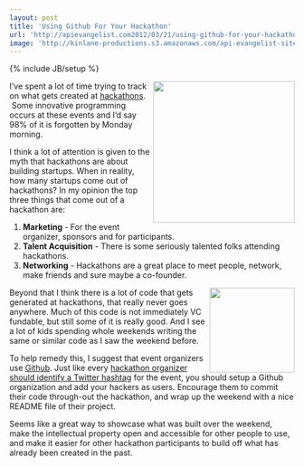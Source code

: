 ```yaml
---
layout: post
title: 'Using Github For Your Hackathon'
url: 'http://apievangelist.com2012/03/21/using-github-for-your-hackathon/'
image: 'http://kinlane-productions.s3.amazonaws.com/api-evangelist-site/blog/github-logo.png'
---
```

{% include JB/setup %}
<p>
     <img src="http://kinlane-productions.s3.amazonaws.com/api-evangelist/tag-cloud-hackathon.png"  width="250" align="right" />
</p>
<p>
     I’ve spent a lot of time trying to track on what gets created at <a title="hackathons" href="/events/">hackathons</a>.  Some innovative programming occurs at these events and I’d say 98% of it is forgotten by Monday morning.
</p>
<p>
     I think a lot of attention is given to the myth that hackathons are about building startups. When in reality, how many startups come out of hackathons? In my opinion the top three things that come out of a hackathon are:
</p>
<ol >
     <li>
          <strong>Marketing</strong> - For the event organizer, sponsors and for participants.
     </li>
     <li>
          <strong>Talent Acquisition</strong> - There is some seriously talented folks attending hackathons.
     </li>
     <li>
          <strong>Networking</strong> - Hackathons are a great place to meet people, network, make friends and sure maybe a co-founder.
     </li>
</ol>
<p>
     <img src="http://kinlane-productions.s3.amazonaws.com/github-logo.png"  width="150" align="right" />
</p>
<p>
     Beyond that I think there is a lot of code that gets generated at hackathons, that really never goes anywhere. Much of this code is not immediately VC fundable, but still some of it is really good. And I see a lot of kids spending whole weekends writing the same or similar code as I saw the weekend before.
</p>
<p>
     To help remedy this, I suggest that event organizers use <a title="Github" href="http://kinlane-productions.s3.amazonaws.com/github-logo.png">Github</a>. Just like every <a href="/2012/01/08/hashtag-for-your-hackathon/">hackathon organizer should identify a Twitter hashtag</a> for the event, you should setup a Github organization and add your hackers as users. Encourage them to commit their code through-out the hackathon, and wrap up the weekend with a nice README file of their project.
</p>
<p>
     Seems like a great way to showcase what was built over the weekend, make the intellectual property open and accessible for other people to use, and make it easier for other hackathon participants to build off what has already been created in the past.
</p>
